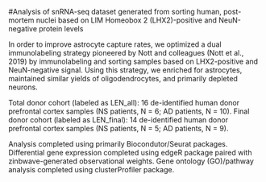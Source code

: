 #Analysis of snRNA-seq dataset generated from sorting human, post-mortem nuclei based on LIM Homeobox 2 (LHX2)-positive and NeuN-negative protein levels

In order to improve astrocyte capture rates, we optimized a dual immunolabeling strategy pioneered by Nott and colleagues (Nott et al., 2019) by immunolabeling and sorting samples based on LHX2-positive and NeuN-negative signal. Using this strategy, we enriched for astrocytes, maintained similar yields of oligodendrocytes, and primarily depleted neurons.

Total donor cohort (labeled as LEN_all): 16 de-identified human donor prefrontal cortex samples (NS patients, N = 6; AD patients, N = 10).
Final donor cohort (labeled as LEN_final): 14 de-identified human donor prefrontal cortex samples (NS patients, N = 5; AD patients, N = 9).

Analysis completed using primarily Biocondutor/Seurat packages.
Differential gene expression completed using edgeR package paired with zinbwave-generated observational weights.
Gene ontology (GO)/pathway analysis completed using clusterProfiler package. 

